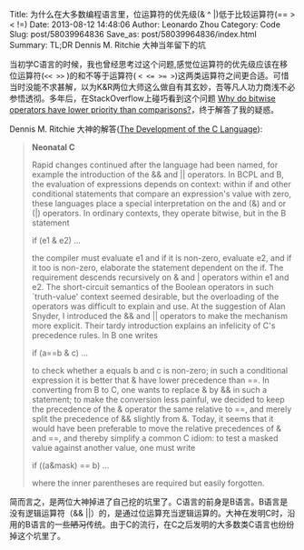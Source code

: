 Title: 为什么在大多数编程语言里，位运算符的优先级(& ^ |)低于比较运算符(== > < !=)
Date: 2013-08-12 14:48:06
Author: Leonardo Zhou
Category: Code
Slug: post/58039964836
Save_as: post/58039964836/index.html
Summary: TL;DR Dennis M. Ritchie 大神当年留下的坑

当初学C语言的时候，我也曾经思考过这个问题,感觉位运算符的优先级应该在移位运算符(`<< >>` )的和不等于运算符( `< <= >= >`)这两类运算符之间更合适。可惜当时没能不求甚解，以为K&R两位大师这么做自有其玄妙，吾等凡人功力商浅不必参悟透彻。多年后，在StackOverflow上碰巧看到这个问题 [Why do bitwise operators have lower priority than comparisons?][]，终于解答了我的疑惑。


Dennis M. Ritchie 大神的解答([The Development of the C Language][]):


>  **Neonatal C**
> 
> 
> Rapid changes continued after the language had been named, for example
> the introduction of the && and || operators. In BCPL and B, the
> evaluation of expressions depends on context: within if and other
> conditional statements that compare an expression's value with zero,
> these languages place a special interpretation on the and (&) and or
> (|) operators. In ordinary contexts, they operate bitwise, but in the
> B statement
> 
> 
> if (e1 & e2) ...
> 
> 
> the compiler must evaluate e1 and if it is non-zero, evaluate e2, and
> if it too is non-zero, elaborate the statement dependent on the if.
> The requirement descends recursively on & and | operators within e1
> and e2. The short-circuit semantics of the Boolean operators in such
> `truth-value' context seemed desirable, but the overloading of the
> operators was difficult to explain and use. At the suggestion of Alan
> Snyder, I introduced the && and || operators to make the mechanism
> more explicit. Their tardy introduction explains an infelicity of C's
> precedence rules. In B one writes
> 
> 
> if (a==b & c) ...
> 
> 
> to check whether a equals b and c is non-zero; in such a conditional
> expression it is better that & have lower precedence than ==. In
> converting from B to C, one wants to replace & by && in such a
> statement; to make the conversion less painful, we decided to keep the
> precedence of the & operator the same relative to ==, and merely split
> the precedence of && slightly from &. Today, it seems that it would
> have been preferable to move the relative precedences of & and ==, and
> thereby simplify a common C idiom: to test a masked value against
> another value, one must write
> 
> 
> if ((a&mask) == b) ...
> 
> 
> where the inner parentheses are required but easily forgotten.


简而言之，是两位大神掉进了自己挖的坑里了。C语言的前身是B语言。B语言是没有逻辑运算符（&&
||）的，是通过位运算充当逻辑运算的。大神在发明C时，沿用的B语言的一些~~陋习~~传统。由于C的流行，在C之后发明的大多数类C语言也纷纷掉这个坑里了。


  [Why do bitwise operators have lower priority than comparisons?]: http://programmers.stackexchange.com/questions/194635/why-do-bitwise-operators-have-lower-priority-than-comparisons
  [The Development of the C Language]: http://cm.bell-labs.com/cm/cs/who/dmr/chist.html
